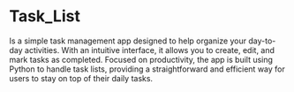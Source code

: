 # Task_List
Is a simple task management app designed to help organize your day-to-day activities. With an intuitive interface, it allows you to create, edit, and mark tasks as completed. Focused on productivity, the app is built using Python to handle task lists, providing a straightforward and efficient way for users to stay on top of their daily tasks. 
